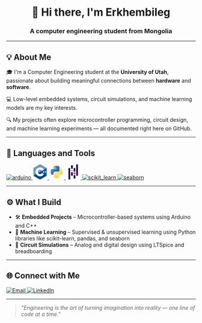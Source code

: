 <h1 align="center">👋 Hi there, I'm Erkhembileg</h1>
<h3 align="center">A computer engineering student from Mongolia</h3>

---

## 💡 About Me

🎓 I'm a Computer Engineering student at the **University of Utah**, passionate about building meaningful connections between **hardware** and **software**.

💻 Low-level embedded systems, circuit simulations, and machine learning models are my key interests.

🔍 My projects often explore microcontroller programming, circuit design, and machine learning experiments — all documented right here on GitHub.

---

## 🔧 Languages and Tools

<p align="left">
  <a href="https://www.arduino.cc/" target="_blank" rel="noreferrer">
    <img src="https://cdn.worldvectorlogo.com/logos/arduino-1.svg" alt="arduino" width="40" height="40"/>
  </a>
  <a href="https://www.w3schools.com/cpp/" target="_blank" rel="noreferrer">
    <img src="https://raw.githubusercontent.com/devicons/devicon/master/icons/cplusplus/cplusplus-original.svg" alt="cplusplus" width="40" height="40"/>
  </a>
  <a href="https://www.python.org" target="_blank" rel="noreferrer">
    <img src="https://raw.githubusercontent.com/devicons/devicon/master/icons/python/python-original.svg" alt="python" width="40" height="40"/>
  </a>
  <a href="https://pandas.pydata.org/" target="_blank" rel="noreferrer">
    <img src="https://raw.githubusercontent.com/devicons/devicon/2ae2a900d2f041da66e950e4d48052658d850630/icons/pandas/pandas-original.svg" alt="pandas" width="40" height="40"/>
  </a>
  <a href="https://scikit-learn.org/" target="_blank" rel="noreferrer">
    <img src="https://upload.wikimedia.org/wikipedia/commons/0/05/Scikit_learn_logo_small.svg" alt="scikit_learn" width="40" height="40"/>
  </a>
  <a href="https://seaborn.pydata.org/" target="_blank" rel="noreferrer">
    <img src="https://seaborn.pydata.org/_images/logo-mark-lightbg.svg" alt="seaborn" width="40" height="40"/>
  </a>
</p>

---

## ⚙️ What I Build

- 🛠 **Embedded Projects** – Microcontroller-based systems using Arduino and C++
- 🤖 **Machine Learning** – Supervised & unsupervised learning using Python libraries like scikit-learn, pandas, and seaborn
- 🔌 **Circuit Simulations** – Analog and digital design using LTSpice and breadboarding


---

## 🌐 Connect with Me

<p align="left">
  <a href="mailto:your.email@example.com">
    <img src="https://img.shields.io/badge/Gmail-D14836?style=flat&logo=gmail&logoColor=white" alt="Email"/>
  </a>
  <a href="https://www.linkedin.com/in/YOUR-LINK-HERE" target="_blank">
    <img src="https://img.shields.io/badge/LinkedIn-blue?style=flat&logo=linkedin&logoColor=white" alt="LinkedIn"/>
  </a>
</p>

---

> *"Engineering is the art of turning imagination into reality — one line of code at a time."*
